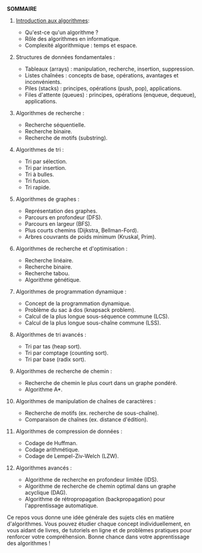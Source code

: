 
**SOMMAIRE**

1. [Introduction aux algorithmes](Introduction.md):
   - Qu'est-ce qu'un algorithme ?
   - Rôle des algorithmes en informatique.
   - Complexité algorithmique : temps et espace.

2. Structures de données fondamentales :
   - Tableaux (arrays) : manipulation, recherche, insertion, suppression.
   - Listes chaînées : concepts de base, opérations, avantages et inconvénients.
   - Piles (stacks) : principes, opérations (push, pop), applications.
   - Files d'attente (queues) : principes, opérations (enqueue, dequeue), applications.

3. Algorithmes de recherche :
   - Recherche séquentielle.
   - Recherche binaire.
   - Recherche de motifs (substring).

4. Algorithmes de tri :
   - Tri par sélection.
   - Tri par insertion.
   - Tri à bulles.
   - Tri fusion.
   - Tri rapide.

5. Algorithmes de graphes :
   - Représentation des graphes.
   - Parcours en profondeur (DFS).
   - Parcours en largeur (BFS).
   - Plus courts chemins (Dijkstra, Bellman-Ford).
   - Arbres couvrants de poids minimum (Kruskal, Prim).

6. Algorithmes de recherche et d'optimisation :
   - Recherche linéaire.
   - Recherche binaire.
   - Recherche tabou.
   - Algorithme génétique.

7. Algorithmes de programmation dynamique :
   - Concept de la programmation dynamique.
   - Problème du sac à dos (knapsack problem).
   - Calcul de la plus longue sous-séquence commune (LCS).
   - Calcul de la plus longue sous-chaîne commune (LSS).

8. Algorithmes de tri avancés :
   - Tri par tas (heap sort).
   - Tri par comptage (counting sort).
   - Tri par base (radix sort).

9. Algorithmes de recherche de chemin :
   - Recherche de chemin le plus court dans un graphe pondéré.
   - Algorithme A*.

10. Algorithmes de manipulation de chaînes de caractères :
    - Recherche de motifs (ex. recherche de sous-chaîne).
    - Comparaison de chaînes (ex. distance d'édition).

11. Algorithmes de compression de données :
    - Codage de Huffman.
    - Codage arithmétique.
    - Codage de Lempel-Ziv-Welch (LZW).

12. Algorithmes avancés :
    - Algorithme de recherche en profondeur limitée (IDS).
    - Algorithme de recherche de chemin optimal dans un graphe acyclique (DAG).
    - Algorithme de rétropropagation (backpropagation) pour l'apprentissage automatique.

Ce repos vous donne une idée générale des sujets clés en matière d'algorithmes. Vous pouvez étudier chaque concept individuellement, en vous aidant de livres, de tutoriels en ligne et de problèmes pratiques pour renforcer votre compréhension.
Bonne chance dans votre apprentissage des algorithmes !
